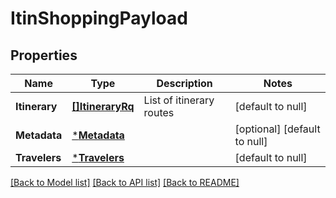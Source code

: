 # ItinShoppingPayload

## Properties
Name | Type | Description | Notes
------------ | ------------- | ------------- | -------------
**Itinerary** | [**[]ItineraryRq**](ItineraryRQ.md) | List of itinerary routes | [default to null]
**Metadata** | [***Metadata**](metadata.md) |  | [optional] [default to null]
**Travelers** | [***Travelers**](Travelers.md) |  | [default to null]

[[Back to Model list]](../README.md#documentation-for-models) [[Back to API list]](../README.md#documentation-for-api-endpoints) [[Back to README]](../README.md)


